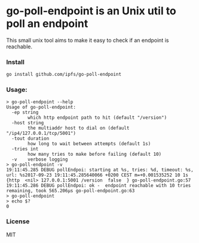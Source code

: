 # go-poll-endpoint is an Unix util to poll an endpoint

This small unix tool aims to make it easy to check if an endpoint is
reachable.

### Install

```sh
go install github.com/ipfs/go-poll-endpoint
```

### Usage:

```
> go-poll-endpoint --help
Usage of go-poll-endpoint:
  -ep string
        which http endpoint path to hit (default "/version")
  -host string
        the multiaddr host to dial on (default "/ip4/127.0.0.1/tcp/5001")
  -tout duration
        how long to wait between attempts (default 1s)
  -tries int
        how many tries to make before failing (default 10)
  -v    verbose logging
> go-poll-endpoint -v
19:11:45.285 DEBUG pollEndpoi: starting at %s, tries: %d, timeout: %s, url: %s2017-09-23 19:11:45.285640066 +0200 CEST m=+0.001535252 10 1s {http  <nil> 127.0.0.1:5001 /version  false  } go-poll-endpoint.go:57
19:11:45.286 DEBUG pollEndpoi: ok -  endpoint reachable with 10 tries remaining, took 565.206µs go-poll-endpoint.go:63
> go-poll-endpoint
> echo $?
0
```

### License

MIT
